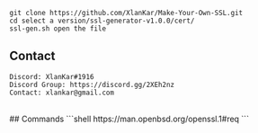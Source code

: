 ```shell
git clone https://github.com/XlanKar/Make-Your-Own-SSL.git
cd select a version/ssl-generator-v1.0.0/cert/
ssl-gen.sh open the file
```

## Contact
```shell
Discord: XlanKar#1916
Discord Group: https://discord.gg/2XEh2nz
Contact: xlankar@gmail.com
```
<br>
## Commands
```shell
https://man.openbsd.org/openssl.1#req
```

